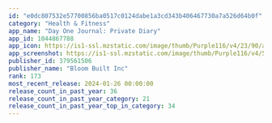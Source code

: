 ```yaml
---
id: "e0dc807532e57700856ba0517c0124dabe1a3cd343b406467730a7a526d64b0f"
category: "Health & Fitness"
app_name: "Day One Journal: Private Diary"
app_id: 1044867788
app_icon: https://is1-ssl.mzstatic.com/image/thumb/Purple116/v4/23/90/a7/2390a7c6-3948-922c-8110-8222681a255e/AppIcon-0-0-1x_U007epad-0-0-sRGB-85-220.png/1024x1024bb.png
app_screenshot: https://is1-ssl.mzstatic.com/image/thumb/Purple116/v4/54/6c/bf/546cbfdd-6b10-187e-79a7-d9338b68ea50/86185dff-531e-439e-ab45-7257910f7ccd_Frame_1-DayOne-iPhone.jpg/1284x2778bb.png
publisher_id: 379561506
publisher_name: "Bloom Built Inc"
rank: 173
most_recent_release: 2024-01-26 00:00:00
release_count_in_past_year: 36
release_count_in_past_year_category: 21
release_count_in_past_year_top_in_category: 34
---
```

